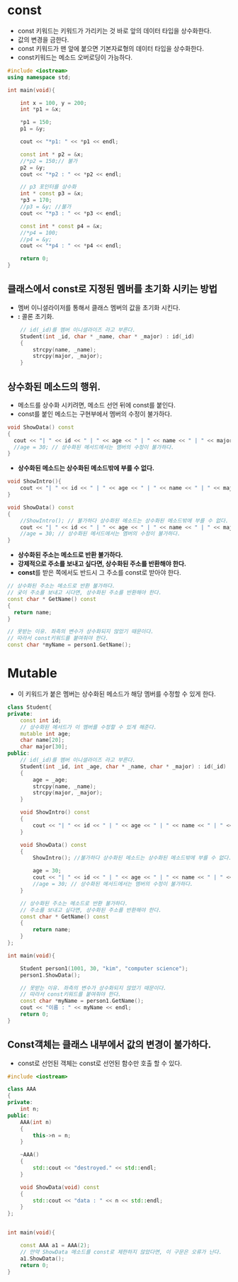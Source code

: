 # const
- const 키워드는 키워드가 가리키는 것 바로 앞의 데이터 타입을 상수화한다.
- 값의 변경을 금한다.
- const 키워드가 맨 앞에 붙으면 기본자료형의 데이터 타입을 상수화한다.
- const키워드는 메소드 오버로딩이 가능하다.

```cpp
#include <iostream>
using namespace std;

int main(void){

	int x = 100, y = 200;
	int *p1 = &x;

	*p1 = 150;
	p1 = &y;

	cout << "*p1: " << *p1 << endl;

	const int * p2 = &x;
	//*p2 = 150;// 불가
	p2 = &y;
	cout << "*p2 : " << *p2 << endl;

	// p3 포인터를 상수화
	int * const p3 = &x;
	*p3 = 170;
	//p3 = &y; //불가
	cout << "*p3 : " << *p3 << endl;

	const int * const p4 = &x;
	//*p4 = 100;
	//p4 = &y;
	cout << "*p4 : " << *p4 << endl;

	return 0;
}
```



## 클래스에서 const로 지정된 멤버를 초기화 시키는 방법
- 멤버 이니셜라이저를 통해서 클래스 멤버의 값을 초기화 시킨다.
- **:** 콜론 초기화.

```cpp
	// id(_id)를 멤버 이니셜라이즈 라고 부른다.
	Student(int _id, char * _name, char * _major) : id(_id)
	{
		strcpy(name, _name);
		strcpy(major, _major);
	}
```


## 상수화된 메소드의 행위.
- 메소드를 상수화 시키려면, 메소드 선언 뒤에 const를 붙인다.
- const를 붙인 메소드는 구현부에서 멤버의 수정이 불가하다.

```cpp
void ShowData() const
{
  cout << "| " << id << " | " << age << " | " << name << " | " << major << " | " << endl;
  //age = 30; // 상수화된 메서드에서는 멤버의 수정이 불가하다.
}
```

- **상수화된 메소드는 상수화된 메소드밖에 부를 수 없다.**

```cpp
void ShowIntro(){
	cout << "| " << id << " | " << age << " | " << name << " | " << major << " | " << endl;
}

void ShowData() const
{
	//ShowIntro(); // 불가하다 상수화된 메소드는 상수화된 메소드밖에 부를 수 없다.
	cout << "| " << id << " | " << age << " | " << name << " | " << major << " | " << endl;
	//age = 30; // 상수화된 메서드에서는 멤버의 수정이 불가하다.
}
```

- **상수화된 주소는 메소드로 반환 불가하다.**
- **강제적으로 주소를 보내고 싶다면, 상수화된 주소를 반환해야 한다.**
- **const**를 받은 쪽에서도 반드시 그 주소를 const로 받아야 한다.

```cpp
// 상수화된 주소는 메소드로 반환 불가하다.
// 궂이 주소를 보내고 시다면, 상수화된 주소를 반환해야 한다.
const char * GetName() const
{  
  return name;
}

// 못받는 이유. 좌측의 변수가 상수화되지 않았기 때문이다.
// 따라서 const키워드를 붙여줘야 한다.
const char *myName = person1.GetName();
```


# Mutable
- 이 키워드가 붙은 멤버는 상수화된 메소드가 해당 멤버를 수정할 수 있게 한다.

```cpp
class Student{
private:
	const int id;
	// 상수화된 메서드가 이 멤버를 수정할 수 있게 해준다.
	mutable int age;
	char name[20];
	char major[30];
public:
	// id(_id)를 멤버 이니셜라이즈 라고 부른다.
	Student(int _id, int _age, char * _name, char * _major) : id(_id)
	{
		age = _age;
		strcpy(name, _name);
		strcpy(major, _major);
	}

	void ShowIntro() const
	{
		cout << "| " << id << " | " << age << " | " << name << " | " << major << " | " << endl;
	}

	void ShowData() const
	{
		ShowIntro(); //불가하다 상수화된 메소드는 상수화된 메소드밖에 부를 수 없다.

		age = 30;
		cout << "| " << id << " | " << age << " | " << name << " | " << major << " | " << endl;
		//age = 30; // 상수화된 메서드에서는 멤버의 수정이 불가하다.
	}

	// 상수화된 주소는 메소드로 반환 불가하다.
	// 주소를 보내고 싶다면, 상수화된 주소를 반환해야 한다.
	const char * GetName() const
	{  
		return name;
	}
};

int main(void){

	Student person1(1001, 30, "kim", "computer science");
	person1.ShowData();

	// 못받는 이유. 좌측의 변수가 상수화되지 않았기 때문이다.
	// 따라서 const키워드를 붙여줘야 한다.
	const char *myName = person1.GetName();
	cout << "이름 : " << myName << endl;
	return 0;
}
```


## Const객체는 클래스 내부에서 값의 변경이 불가하다.
- const로 선언된 객체는 const로 선언된 함수만 호출 할 수 있다.

```cpp
#include <iostream>

class AAA
{
private:
	int n;
public:
	AAA(int n)
	{
		this->n = n;
	}

	~AAA()
	{
		std::cout << "destroyed." << std::endl;
	}

	void ShowData(void) const
	{
		std::cout << "data : " << n << std::endl;
	}
};


int main(void){

	const AAA a1 = AAA(2);
	// 만약 ShowData 메소드를 const로 제한하지 않았다면, 이 구문은 오류가 난다.
	a1.ShowData();  
	return 0;
}
```
